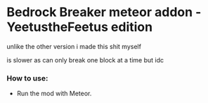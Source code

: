 # Bedrock Breaker meteor addon - YeetustheFeetus edition

unlike the other version i made this shit myself

is slower as can only break one block at a time but idc

### How to use:
- Run the mod with Meteor.
